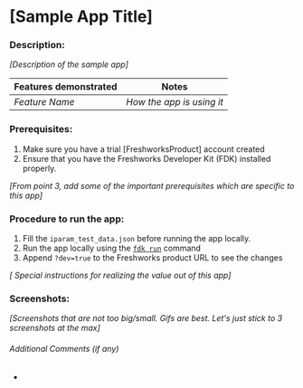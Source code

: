 # [Sample App Title]

### Description:

_[Description of the sample app]_

Features demonstrated | Notes
-------------------- | ------
 _Feature Name_ | _How the app is using it_

### Prerequisites:
1. Make sure you have a trial [FreshworksProduct] account created
2. Ensure that you have the Freshworks Developer Kit (FDK) installed properly.

_[From point 3, add some of the important prerequisites which are specific to this app]_

### Procedure to run the app:
1. Fill the `iparam_test_data.json` before running the app locally.
2. Run the app locally using the [`fdk run`](https://developers.freshchat.com/v2/docs/freshworks-cli/#run) command
3. Append `?dev=true` to the Freshworks product URL to see the changes 

_[ Special instructions for realizing the value out of this app]_

### Screenshots:

_[Screenshots that are not too big/small. Gifs are best. Let's just stick to 3 screenshots at the max]_

###### Additional Comments (if any)
- 

